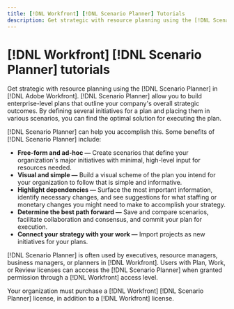 ```yaml
---
title: [!DNL Workfront] [!DNL Scenario Planner] Tutorials
description: Get strategic with resource planning using the [!DNL Scenario Planner] in [!DNL Adobe Workfront].
---
```

# [!DNL Workfront] [!DNL Scenario Planner] tutorials

Get strategic with resource planning using the [!DNL Scenario Planner] in [!DNL Adobe Workfront]. [!DNL Scenario Planner] allow you to build enterprise-level plans that outline your company's overall strategic outcomes. By defining several initiatives for a plan and placing them in various scenarios, you can find the optimal solution for executing the plan.

[!DNL Scenario Planner] can help you accomplish this. Some benefits of [!DNL Scenario Planner] include:

* **Free-form and ad-hoc —** Create scenarios that define your organization's major initiatives with minimal, high-level input for resources needed.
* **Visual and simple —** Build a visual scheme of the plan you intend for your organization to follow that is simple and informative.
* **Highlight dependencies —** Surface the most important information, identify necessary changes, and see suggestions for what staffing or monetary changes you might need to make to accomplish your strategy.
* **Determine the best path forward —** Save and compare scenarios, facilitate collaboration and consensus, and commit your plan for execution.
* **Connect your strategy with your work —** Import projects as new initiatives for your plans.

[!DNL Scenario Planner] is often used by executives, resource managers, business managers, or planners in [!DNL Workfront]. Users with Plan, Work, or Review licenses can acccess the [!DNL Scenario Planner] when granted permission through a [!DNL Workfront] access level.

Your organization must purchase a [!DNL Workfront] [!DNL Scenario Planner] license, in addition to a [!DNL Workfront] license.

<!--
This is the landing page of the user guide. It should be the first list item in the TOC.md file.

See other user landing pages to get ideas.
-->
